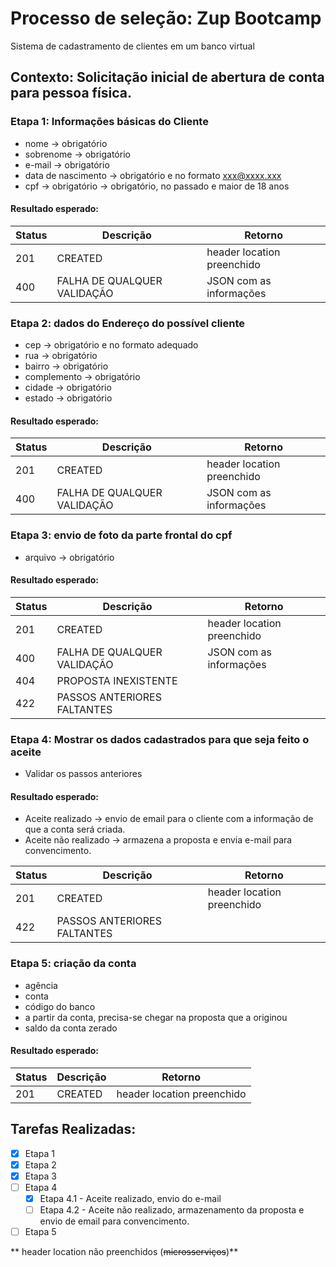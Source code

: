 # Processo de seleção: Zup Bootcamp
Sistema de cadastramento de clientes em um banco virtual

## Contexto: Solicitação inicial de abertura de conta para pessoa física.

### Etapa 1: Informações básicas do Cliente
* nome -> obrigatório
* sobrenome -> obrigatório
* e-mail -> obrigatório
* data de nascimento -> obrigatório e no formato xxx@xxxx.xxx
* cpf -> obrigatório -> obrigatório, no passado e maior de 18 anos

#### Resultado esperado:

  |Status|Descrição                   |Retorno                    |
  |------|----------------------------|---------------------------|
  | 201  |CREATED                     |header location preenchido |
  | 400  |FALHA DE QUALQUER VALIDAÇÃO |JSON com as informações    |

### Etapa 2: dados do Endereço do possível cliente
* cep -> obrigatório e no formato adequado
* rua -> obrigatório
* bairro -> obrigatório
* complemento -> obrigatório 
* cidade -> obrigatório 
* estado -> obrigatório

#### Resultado esperado:

  |Status|Descrição                   |Retorno                    |
  |------|----------------------------|---------------------------|
  | 201  |CREATED                     |header location preenchido |
  | 400  |FALHA DE QUALQUER VALIDAÇÃO |JSON com as informações    |

### Etapa 3: envio de foto da parte frontal do cpf
* arquivo -> obrigatório

#### Resultado esperado:

  |Status|Descrição                   |Retorno                    |
  |------|----------------------------|---------------------------|
  | 201  |CREATED                     |header location preenchido |
  | 400  |FALHA DE QUALQUER VALIDAÇÃO |JSON com as informações    |
  | 404  |PROPOSTA INEXISTENTE        |                           |
  | 422  |PASSOS ANTERIORES FALTANTES |                           |
  

### Etapa 4: Mostrar os dados cadastrados para que seja feito o aceite
* Validar os passos anteriores

#### Resultado esperado:

* Aceite realizado -> envio de email para o cliente com a informação de que a conta será criada.
* Aceite não realizado -> armazena a proposta e envia e-mail para convencimento.

|Status|Descrição                   |Retorno                    |
|------|----------------------------|---------------------------|
| 201  |CREATED                     |header location preenchido |
| 422  |PASSOS ANTERIORES FALTANTES |                           |


### Etapa 5: criação da conta
* agência
* conta
* código do banco
* a partir da conta, precisa-se chegar na proposta que a originou
* saldo da conta zerado

#### Resultado esperado:

|Status|Descrição                   |Retorno                    |
|------|----------------------------|---------------------------|
| 201  |CREATED                     |header location preenchido |


## Tarefas Realizadas:

- [x] Etapa 1
- [x] Etapa 2
- [x] Etapa 3
- [ ] Etapa 4
    - [x] Etapa 4.1 - Aceite realizado, envio do e-mail
    - [ ] Etapa 4.2 - Aceite não realizado, armazenamento da proposta e envio de email para convencimento.
- [ ] Etapa 5

** header location não preenchidos (~~microsserviços~~)**







